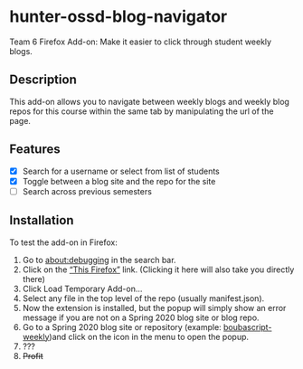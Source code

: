 # hunter-ossd-blog-navigator
Team 6 Firefox Add-on: Make it easier to click through student weekly blogs.

## Description
This add-on allows you to navigate between weekly blogs and weekly blog repos for this course within the same tab by manipulating the url of the page.

## Features 
- [x] Search for a username or select from list of students
- [x] Toggle between a blog site and the repo for the site
- [ ] Search across previous semesters

## Installation

To test the add-on in Firefox:
 
1. Go to [about:debugging](https://about:debugging) in the search bar.
2. Click on the [“This Firefox”](https://about:debugging#/runtime/this-firefox) link. (Clicking it here will also take you directly there)
3. Click Load Temporary Add-on…
4. Select any file in the top level of the repo (usually manifest.json).
5. Now the extension is installed, but the popup will simply show an error message if you are not on a Spring 2020 blog site or blog repo.
5. Go to a Spring 2020 blog site or repository (example: [boubascript-weekly](https://hunter-college-ossd-spr-2020.github.io/boubascript-weekly/))and click on the icon in the menu to open the popup. 
6. ???
7. <strike>Profit</strike>
